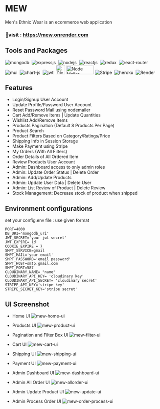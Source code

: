 # MEW 
Men's Ethnic Wear is an ecommerce web application
### 🚀visit : https://mew.onrender.com
## Tools and Packages
 ![mongodb](https://img.shields.io/badge/MongoDB-4EA94B?style=for-the-badge&logo=mongodb&logoColor=white)&nbsp;
![expressjs](https://img.shields.io/badge/Express.js-000000?style=for-the-badge&logo=express&logoColor=white)&nbsp;
![nodejs](https://img.shields.io/badge/Node.js-43853D?style=for-the-badge&logo=node.js&logoColor=white)&nbsp;
![reactjs](https://img.shields.io/badge/React-20232A?style=for-the-badge&logo=react&logoColor=61DAFB)&nbsp;
![redux](https://img.shields.io/badge/Redux-593D88?style=for-the-badge&logo=redux&logoColor=white)&nbsp;
![react-router](https://img.shields.io/badge/React_Router-CA4245?style=for-the-badge&logo=react-router&logoColor=white)&nbsp;
![mui](https://img.shields.io/badge/Material--UI-0081CB?style=for-the-badge&logo=material-ui&logoColor=white)&nbsp;
![chart-js](https://img.shields.io/badge/Chart.js-FF6384?style=for-the-badge&logo=chartdotjs&logoColor=white)&nbsp;
![jwt](	https://img.shields.io/badge/JWT-000000?style=for-the-badge&logo=JSON%20web%20tokens&logoColor=white)&nbsp;
<img src="https://logos-download.com/wp-content/uploads/2020/07/Cloudinary_Logo.png" height="30px" alt="Cloudinary">
<img src="https://velog.velcdn.com/images%2Fjch9537%2Fpost%2F7f031d06-1270-43ed-a097-f177caef37ba%2Fimage.png" height="28px" width="90px" alt="Node Mailer">
![Stripe](https://img.shields.io/badge/Stripe-626CD9?style=for-the-badge&logo=Stripe&logoColor=white)&nbsp;
![heroku](https://img.shields.io/badge/Heroku-430098?style=for-the-badge&logo=heroku&logoColor=white)&nbsp;
![Render](https://img.shields.io/badge/Render-%46E3B7.svg?style=for-the-badge&logo=render&logoColor=white)

## Features
- Login/Signup User Account
- Update Profile/Password User Account
- Reset Password Mail using nodemailer
- Cart Add/Remove Items | Update Quantities
- Wishlist Add/Remove Items
- Products Pagination (Default 8 Products Per Page)
- Product Search
- Product Filters Based on Category/Ratings/Price
- Shipping Info in Session Storage
- Make Payment using Stripe
- My Orders (With All Filters)
- Order Details of All Ordered Item
- Review Products User Account
- Admin: Dashboard access to only admin roles
- Admin: Update Order Status | Delete Order
- Admin: Add/Update Products
- Admin: Update User Data | Delete User
- Admin: List Review of Product | Delete Review
- Stock Management: Decrease stock of product when shipped

## Environment configurations
set your config.env file : use given format
```
PORT=4000
DB_URI='mongodb_uri'
JWT_SECRET='your jwt secret'
JWT_EXPIRE= 1d
COOKIE_EXPIRE = 7
SMPT_SERVICE=gmail
SMPT_MAIL='your email'
SMPT_PASSWORD='email password'
SMPT_HOST=smtp.gmail.com
SMPT_PORT=587
CLOUDINARY_NAME= "name"
CLOUDINARY_API_KEY= 'cloudinary key'
CLOUDINARY_API_SECRET= 'cloudinary secret'
STRIPE_API_KEY='stripe key'
STRIPE_SECRET_KEY='stripe secret'
```
## UI Screenshot
- Home UI
![mew-home-ui](https://user-images.githubusercontent.com/91982138/207134798-4220edcb-9861-445d-9598-88d9cd6d4ce1.PNG)

- Products UI
![mew-product-ui](https://user-images.githubusercontent.com/91982138/207134901-29e94576-54ea-4465-8649-096bcc8e28c4.PNG)

- Pagination and Filter Box UI 
![mew-filter-ui](https://user-images.githubusercontent.com/91982138/207134998-fb74c77e-d7e2-4d10-9f08-ff22cb3d750e.PNG)

- Cart UI
![mew-cart-ui](https://user-images.githubusercontent.com/91982138/207135222-c1e0832b-2ae9-4256-8491-cf2a37176fd5.PNG)

- Shipping UI
![mew-shipping-ui](https://user-images.githubusercontent.com/91982138/207136309-22b09817-561e-417c-8dad-8152b5979400.PNG)

- Payment UI
![mew-payment-ui](https://user-images.githubusercontent.com/91982138/207135291-e325a4a5-aaa2-4030-8a0d-1fa42a598771.PNG)

- Admin Dashboard UI 
![mew-dashboard-ui](https://user-images.githubusercontent.com/91982138/207135039-3e559185-01c0-450c-b3ec-631bdc36d72b.PNG)

- Admin All Order UI 
![mew-allorder-ui](https://user-images.githubusercontent.com/91982138/207136443-08c92fa6-1212-4693-b356-a7d5ef6390ab.PNG)

- Admin Update Product UI 
![mew-update-ui](https://user-images.githubusercontent.com/91982138/207136497-075a5d19-b9e4-41aa-9001-c4c9b1d5427d.PNG)

- Admin Process Order UI 
![mew-order-process-ui](https://user-images.githubusercontent.com/91982138/207136613-a651fa4f-f77f-48c3-bcd1-187162398782.PNG)
